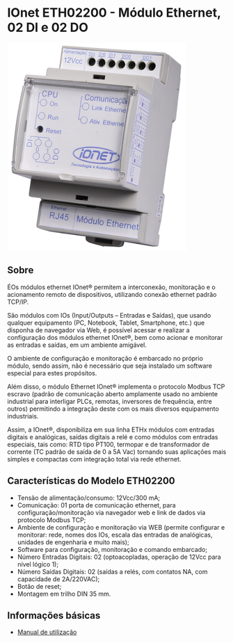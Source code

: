 # IOnet ETH02200 - Módulo Ethernet, 02 DI e 02 DO

![IOnet ETH02200](IOnet_ETH02200.png?raw=true "IOnet ETH02200 - Módulo Ethernet, 02 DI e 02 DO")

## Sobre
ÉOs módulos ethernet IOnet® permitem a interconexão, monitoração e o acionamento remoto de dispositivos, utilizando conexão ethernet padrão TCP/IP.

São módulos com IOs (Input/Outputs – Entradas e Saídas), que usando qualquer equipamento (PC, Notebook, Tablet, Smartphone, etc.) que disponha de navegador via Web, é possível acessar e realizar a configuração dos módulos ethernet IOnet®, bem como acionar e monitorar as entradas e saídas, em um ambiente amigável.

O ambiente de configuração e monitoração é embarcado no próprio módulo, sendo assim, não é necessário que seja instalado um software especial para estes propósitos.

Além disso, o módulo Ethernet IOnet® implementa o protocolo Modbus TCP escravo (padrão de comunicação aberto amplamente usado no ambiente industrial para interligar PLCs, remotas, inversores de frequência, entre outros) permitindo a integração deste com os mais diversos equipamento industriais.

Assim, a IOnet®, disponibiliza em sua linha ETHx módulos com entradas digitais e  analógicas, saídas digitais a relé e como módulos com entradas especiais, tais como: RTD tipo PT100, termopar e de transformador de corrente (TC padrão de saída de 0 a 5A Vac) tornando suas aplicações mais simples e compactas com integração total via rede ethernet.

## Características do Modelo ETH02200
* Tensão de alimentação/consumo: 12Vcc/300 mA;
* Comunicação: 01 porta de comunicação ethernet, para configuração/monitoração via navegador web e link de dados via protocolo Modbus TCP;
* Ambiente de configuração e monitoração via WEB (permite configurar e monitorar: rede, nomes dos IOs, escala das entradas de analógicas, unidades de engenharia e muito mais);
* Software para configuração, monitoração e comando embarcado;
* Número Entradas Digitais: 02 (optoacopladas, operação de 12Vcc para nível lógico 1);
* Número Saídas Digitais: 02 (saídas a relés, com contatos NA, com capacidade de 2A/220VAC);
* Botão de reset;
* Montagem em trilho DIN 35 mm.

## Informações básicas
* [Manual de utilização](IOnet_ETH02200_Manual.pdf)
